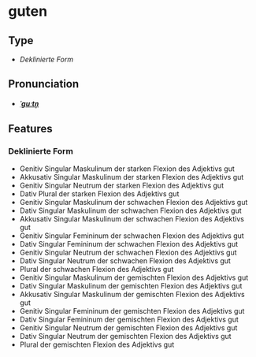# guten
## Type
- _Deklinierte Form_
## Pronunciation
- **_[ˈɡuːtn̩](https://commons.wikimedia.org/wiki/File:De-guten.ogg)_**
## Features
### Deklinierte Form
- Genitiv Singular Maskulinum der starken Flexion des Adjektivs gut
- Akkusativ Singular Maskulinum der starken Flexion des Adjektivs gut
- Genitiv Singular Neutrum der starken Flexion des Adjektivs gut
- Dativ Plural der starken Flexion des Adjektivs gut
- Genitiv Singular Maskulinum der schwachen Flexion des Adjektivs gut
- Dativ Singular Maskulinum der schwachen Flexion des Adjektivs gut
- Akkusativ Singular Maskulinum der schwachen Flexion des Adjektivs gut
- Genitiv Singular Femininum der schwachen Flexion des Adjektivs gut
- Dativ Singular Femininum der schwachen Flexion des Adjektivs gut
- Genitiv Singular Neutrum der schwachen Flexion des Adjektivs gut
- Dativ Singular Neutrum der schwachen Flexion des Adjektivs gut
- Plural der schwachen Flexion des Adjektivs gut
- Genitiv Singular Maskulinum der gemischten Flexion des Adjektivs gut
- Dativ Singular Maskulinum der gemischten Flexion des Adjektivs gut
- Akkusativ Singular Maskulinum der gemischten Flexion des Adjektivs gut
- Genitiv Singular Femininum der gemischten Flexion des Adjektivs gut
- Dativ Singular Femininum der gemischten Flexion des Adjektivs gut
- Genitiv Singular Neutrum der gemischten Flexion des Adjektivs gut
- Dativ Singular Neutrum der gemischten Flexion des Adjektivs gut
- Plural der gemischten Flexion des Adjektivs gut

